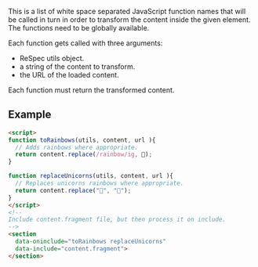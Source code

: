 This is a list of white space separated JavaScript function names that will be called in turn in order to transform the content inside the given element. The functions need to be globally available.

Each function gets called with three arguments:
 * ReSpec utils object.
 * a string of the content to transform.
 * the URL of the loaded content. 

Each function must return the transformed content.

## Example
```HTML
<script>
function toRainbows(utils, content, url ){
  // Adds rainbows where appropriate.
  return content.replace(/rainbow/ig, 🌈);
}

function replaceUnicorns(utils, content, url ){
  // Replaces unicorns rainbows where appropriate.
  return content.replace("🦄", "🐴");
}
</script>
<!-- 
Include content.fragment file, but then process it on include.
-->
<section 
  data-oninclude="toRainbows replaceUnicorns" 
  data-include="content.fragment">
</section>
```